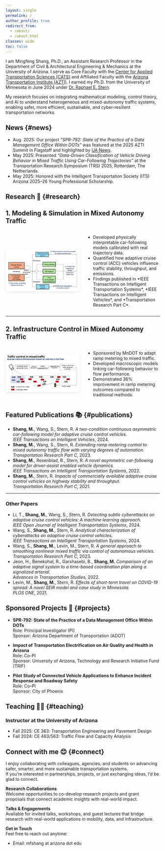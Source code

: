 ```yaml
---
layout: single
permalink: /
author_profile: true
redirect_from: 
  - /about/
  - /about.html
classes: wide
toc: false
---
```

I am Mingfeng Shang, Ph.D., an Assistant Research Professor in the Department of Civil & Architectural Engineering & Mechanics at the University of Arizona. I serve as Core Faculty with the [Center for Applied Transportation Sciences (CATS)](https://appliedtransportation.arizona.edu/) and Affiliated Faculty with the [Arizona Transportation Institute (AZTI)](https://azti.arizona.edu/). I earned my Ph.D. from the University of Minnesota in June 2024 under [Dr. Raphael E. Stern](https://cse.umn.edu/cege/stern-raphael).

My research focuses on integrating mathematical modeling, control theory, and AI to understand heterogeneous and mixed-autonomy traffic systems, enabling safer, more efficient, sustainable, and cyber-resilient transportation networks. 




## News {#news}

* Aug. 2025: Our project *“SPR-792: State of the Practice of a Data Management Office Within DOTs”* was featured at the 2025 AZTI Summit in Flagstaff and highlighted by [UA News](https://news.engineering.arizona.edu/news/university-engineers-fast-track-arizona-roadway-improvements).  
* May 2025: Presented *“Data-Driven Classification of Vehicle Driving Behavior in Mixed Traffic Using Car-Following Trajectories”* at the Transportation Research Symposium (TRS) 2025, Rotterdam, The Netherlands.  
* May 2025: Honored with the Intelligent Transportation Society (ITS) Arizona 2025–26 Young Professional Scholarship.



## Research 🔬 {#research}


## 1. Modeling & Simulation in Mixed Autonomy Traffic

<div style="display: flex; align-items: center; gap: 20px;">

  <div style="flex: 1;">
    <img src="assets/research_model.jpg" alt=" Modeling & Simulation in Mixed Autonomy Traffic" style="max-width:100%; border-radius:8px; box-shadow: 0 2px 6px rgba(0,0,0,0.1);" />
  </div>

<div style="flex: 1;">
  <ul>
    <li>Developed physically interpretable car-following models calibrated with real trajectory data. </li>
    <li>Quantified how adaptive cruise control (ACC) vehicles influence traffic stability, throughput, and emissions.  </li>
    <li>Findings published in *IEEE Transactions on Intelligent Transportation Systems*, *IEEE Transactions on Intelligent Vehicles*, and *Transportation Research Part C*.</li>
  </ul>
</div>

</div>

---

## 2. Infrastructure Control in Mixed Autonomy Traffic

<div style="display: flex; align-items: center; gap: 20px;">

  <div style="flex: 1;">
    <img src="assets/research_control.png" alt="Infrastructure Control" style="max-width:100%; border-radius:8px; box-shadow: 0 2px 6px rgba(0,0,0,0.1);" />
  </div>

<div style="flex: 1;">
  <ul>
    <li>Sponsored by MnDOT to adapt ramp metering to mixed traffic.</li>
    <li>Developed macroscopic models linking car-following behavior to flow performance.</li>
    <li>Demonstrated 36% improvement in ramp metering outcomes compared to traditional methods.</li>
  </ul>
</div>

</div>


<!---
---

### 3. AI for Sustainable Transportation Systems

- Co-PI on *Impact of Transportation Electrification on Air Quality and Health in Arizona*.  
- Designed a multi-stage AI framework (with GANs) to classify automated and electric vehicles from limited traffic data.  
- Presented results at the 2025 Transportation Research Symposium in the Netherlands.
 --->

## Featured Publications 📚  {#publications}


- **Shang, M.**, Wang, S., Stern, R. *A two-condition continuous asymmetric car-following model for adaptive cruise control vehicles.*  
  *IEEE Transactions on Intelligent Vehicles*, 2024.  
- **Shang, M.**, Wang, S., Stern, R. *Extending ramp metering control to mixed autonomy traffic flow with varying degrees of automation.*  
  *Transportation Research Part C*, 2023.  
- **Shang, M.**, Rosenblad, B., Stern, R. *A novel asymmetric car-following model for driver-assist enabled vehicle dynamics.*  
  *IEEE Transactions on Intelligent Transportation Systems*, 2022.  
- **Shang, M.**, Stern, R. *Impacts of commercially available adaptive cruise control vehicles on highway stability and throughput.*  
  *Transportation Research Part C*, 2021.
  
---

### Other Papers

- Li, T., **Shang, M.**, Wang, S., Stern, R. *Detecting subtle cyberattacks on adaptive cruise control vehicles: A machine learning approach.*  
  *IEEE Open Journal of Intelligent Transportation Systems*, 2024.  
- Wang, S., **Shang, M.**, Stern, R. *Analytical characterization of cyberattacks on adaptive cruise control vehicles.*  
  *IEEE Transactions on Intelligent Transportation Systems*, 2024.  
- Wang, S., **Shang, M.**, Levin, M., Stern, R. *A general approach to smoothing nonlinear mixed traffic via control of autonomous vehicles.*  
  *Transportation Research Part C*, 2023.
- Jeon, H., Benekohal, R., Garshasebi, B., **Shang, M.** *Comparison of an adaptive signal system to a time-based coordination plan along a signalized arterial.*  
  *Advances in Transportation Studies*, 2022.
- Levin, M., **Shang, M.**, Stern, R. *Effects of short-term travel on COVID-19 spread: A novel SEIR model and case study in Minnesota.*  
  *PLOS ONE*, 2021.
  

<!---
---
###  Manuscripts Under Review
- Geffen, G., **Shang, M.**, Wu, Y.J. *Evaluating factors influencing post-crash traffic speeds and predictive machine learning models.*  
- Geffen, G., **Shang, M.**, Wu, Y.J. *Novel weather severity classifications based on speed variations using machine learning techniques.*  
- Zare, A., **Shang, M.**, Kan, D., Stern, R. *Generalized multi-phase car-following model for vehicles with adaptive cruise control: Behavioral dynamics and experimental validation for electric vehicles.*  
- Rosenblad, B., **Shang, M.**, Stern, R. *Extending existing ramp metering control in the field for mixed-autonomy traffic.*  
 --->


## Sponsored Projects 📝  {#projects}

- **SPR-792: State of the Practice of a Data Management Office Within DOTs**  
  Role: Principal Investigator (PI)     
  Sponsor: Arizona Department of Transportation (ADOT)  

- **Impact of Transportation Electrification on Air Quality and Health in Arizona**  
  Role: Co-PI           
  Sponsor: University of Arizona, Technology and Research Initiative Fund (TRIF)  

- **Pilot Study of Connected Vehicle Applications to Enhance Incident Response and Roadway Safety**  
  Role: Co-PI         
  Sponsor: City of Phoenix  


## Teaching 👨‍🏫 {#teaching}
### Instructor at the University of Arizona
- Fall 2025: CE 363: Transportation Engineering and Pavement Design
- Fall 2024: CE 463/563: Traffic Flow and Capacity Analysis


## Connect with me 😊 {#connect}
I enjoy collaborating with colleagues, agencies, and students on advancing safer, smarter, and more sustainable transportation systems.  
If you’re interested in partnerships, projects, or just exchanging ideas, I’d be glad to connect.

**Research Collaborations**  
Welcome opportunities to co-develop research projects and grant proposals that connect academic insights with real-world impact.

**Talks & Engagements**  
Available for invited talks, workshops, and guest lectures that bridge research with real-world applications in mobility, data, and infrastructure.

**Get in Touch**  
Feel free to reach out anytime:  
- Email: mfshang at arizona dot edu 

<!---
* Oct. 2023: I presented the joint work with [Dr. Shian Wang](https://www.shianwang.xyz/), ''Analytical characterization of cyberattacks on adaptive cruise
control vehicles'', at the Fall 2023 <em>CEGE Transportation Seminar</em>, Minneapolis, MN
* Sep. 2023: I presented my work ''Capacity implications of personalized adaptive cruise control'' at the <em>2023 IEEE 26th International Conference on Intelligent Transportation Systems (ITSC)</em>, Bilbao, Spain
* Jun. 2023: I presented my work ''Impacts of mixed autonomy traffic flow with adaptive cruise control vehicles on fuel consumption and emissions'' at the <em>2023 8th International Conference on Models and Technologies for Intelligent Transportation Systems (MT-ITS)</em>, Nice, France
* May. 2023: I received the [Matthew J. Huber Award](https://www.cts.umn.edu/education/awards/huber/recipients) from the Center for Transportation Studies (CTS) at the University of Minnesota
* Apr. 2023: I received the [2023-24 Doctoral Dissertation Fellowship](https://grad.umn.edu/news-events/news-overview/2023-2024-doctoral-dissertation-fellows) at the University of Minnesota
* Jan. 2023:  I presented my work ''Modeling adaptive cruise control vehicle dynamics: A two-condition continuous asymmetric car-following model'' at the <em>2023 Transportation Research Board 102nd Annual Meeting</em>, Washington DC
  



Like many other Jekyll-based GitHub Pages templates, academicpages makes you separate the website's content from its form. The content & metadata of your website are in structured markdown files, while various other files constitute the theme, specifying how to transform that content & metadata into HTML pages. You keep these various markdown (.md), YAML (.yml), HTML, and CSS files in a public GitHub repository. Each time you commit and push an update to the repository, the [GitHub pages](https://pages.github.com/) service creates static HTML pages based on these files, which are hosted on GitHub's servers free of charge.

Many of the features of dynamic content management systems (like Wordpress) can be achieved in this fashion, using a fraction of the computational resources and with far less vulnerability to hacking and DDoSing. You can also modify the theme to your heart's content without touching the content of your site. If you get to a point where you've broken something in Jekyll/HTML/CSS beyond repair, your markdown files describing your talks, publications, etc. are safe. You can rollback the changes or even delete the repository and start over -- just be sure to save the markdown files! Finally, you can also write scripts that process the structured data on the site, such as [this one](https://github.com/academicpages/academicpages.github.io/blob/master/talkmap.ipynb) that analyzes metadata in pages about talks to display [a map of every location you've given a talk](https://academicpages.github.io/talkmap.html).



A data-driven personal website
======
Like many other Jekyll-based GitHub Pages templates, academicpages makes you separate the website's content from its form. The content & metadata of your website are in structured markdown files, while various other files constitute the theme, specifying how to transform that content & metadata into HTML pages. You keep these various markdown (.md), YAML (.yml), HTML, and CSS files in a public GitHub repository. Each time you commit and push an update to the repository, the [GitHub pages](https://pages.github.com/) service creates static HTML pages based on these files, which are hosted on GitHub's servers free of charge.

Many of the features of dynamic content management systems (like Wordpress) can be achieved in this fashion, using a fraction of the computational resources and with far less vulnerability to hacking and DDoSing. You can also modify the theme to your heart's content without touching the content of your site. If you get to a point where you've broken something in Jekyll/HTML/CSS beyond repair, your markdown files describing your talks, publications, etc. are safe. You can rollback the changes or even delete the repository and start over -- just be sure to save the markdown files! Finally, you can also write scripts that process the structured data on the site, such as [this one](https://github.com/academicpages/academicpages.github.io/blob/master/talkmap.ipynb) that analyzes metadata in pages about talks to display [a map of every location you've given a talk](https://academicpages.github.io/talkmap.html).

Getting started
======
1. Register a GitHub account if you don't have one and confirm your e-mail (required!)
1. Fork [this repository](https://github.com/academicpages/academicpages.github.io) by clicking the "fork" button in the top right. 
1. Go to the repository's settings (rightmost item in the tabs that start with "Code", should be below "Unwatch"). Rename the repository "[your GitHub username].github.io", which will also be your website's URL.
1. Set site-wide configuration and create content & metadata (see below -- also see [this set of diffs](http://archive.is/3TPas) showing what files were changed to set up [an example site](https://getorg-testacct.github.io) for a user with the username "getorg-testacct")
1. Upload any files (like PDFs, .zip files, etc.) to the files/ directory. They will appear at https://[your GitHub username].github.io/files/example.pdf.  
1. Check status by going to the repository settings, in the "GitHub pages" section

Site-wide configuration
------
The main configuration file for the site is in the base directory in [_config.yml](https://github.com/academicpages/academicpages.github.io/blob/master/_config.yml), which defines the content in the sidebars and other site-wide features. You will need to replace the default variables with ones about yourself and your site's github repository. The configuration file for the top menu is in [_data/navigation.yml](https://github.com/academicpages/academicpages.github.io/blob/master/_data/navigation.yml). For example, if you don't have a portfolio or blog posts, you can remove those items from that navigation.yml file to remove them from the header. 

Create content & metadata
------
For site content, there is one markdown file for each type of content, which are stored in directories like _publications, _talks, _posts, _teaching, or _pages. For example, each talk is a markdown file in the [_talks directory](https://github.com/academicpages/academicpages.github.io/tree/master/_talks). At the top of each markdown file is structured data in YAML about the talk, which the theme will parse to do lots of cool stuff. The same structured data about a talk is used to generate the list of talks on the [Talks page](https://academicpages.github.io/talks), each [individual page](https://academicpages.github.io/talks/2012-03-01-talk-1) for specific talks, the talks section for the [CV page](https://academicpages.github.io/cv), and the [map of places you've given a talk](https://academicpages.github.io/talkmap.html) (if you run this [python file](https://github.com/academicpages/academicpages.github.io/blob/master/talkmap.py) or [Jupyter notebook](https://github.com/academicpages/academicpages.github.io/blob/master/talkmap.ipynb), which creates the HTML for the map based on the contents of the _talks directory).

**Markdown generator**

I have also created [a set of Jupyter notebooks](https://github.com/academicpages/academicpages.github.io/tree/master/markdown_generator
) that converts a CSV containing structured data about talks or presentations into individual markdown files that will be properly formatted for the academicpages template. The sample CSVs in that directory are the ones I used to create my own personal website at stuartgeiger.com. My usual workflow is that I keep a spreadsheet of my publications and talks, then run the code in these notebooks to generate the markdown files, then commit and push them to the GitHub repository.

How to edit your site's GitHub repository
------
Many people use a git client to create files on their local computer and then push them to GitHub's servers. If you are not familiar with git, you can directly edit these configuration and markdown files directly in the github.com interface. Navigate to a file (like [this one](https://github.com/academicpages/academicpages.github.io/blob/master/_talks/2012-03-01-talk-1.md) and click the pencil icon in the top right of the content preview (to the right of the "Raw | Blame | History" buttons). You can delete a file by clicking the trashcan icon to the right of the pencil icon. You can also create new files or upload files by navigating to a directory and clicking the "Create new file" or "Upload files" buttons. 

Example: editing a markdown file for a talk
![Editing a markdown file for a talk](/images/editing-talk.png)

For more info
------
More info about configuring academicpages can be found in [the guide](https://academicpages.github.io/markdown/). The [guides for the Minimal Mistakes theme](https://mmistakes.github.io/minimal-mistakes/docs/configuration/) (which this theme was forked from) might also be helpful.
--->
